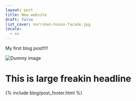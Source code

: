 ```yaml
---
layout: post
title: New website
draft: false
list_cover: norrsken-house-facade.jpg
locale:
  - sv
---
```


My first blog post!!!!

![Dummy image](/assets/images/blog/asd.png)

# This is large freakin headline

{% include blog/post_footer.html %}
